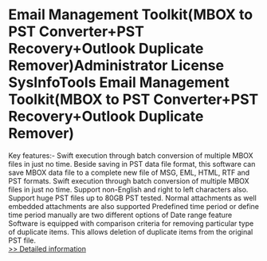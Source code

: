 # Email Management Toolkit(MBOX to PST Converter+PST Recovery+Outlook Duplicate Remover)Administrator License<br />SysInfoTools Email Management Toolkit(MBOX to PST Converter+PST Recovery+Outlook Duplicate Remover)
Key features:-
Swift execution through batch conversion of multiple MBOX files in just no time.
Beside saving in PST data file format, this software can save MBOX data file to a complete new file of MSG, EML, HTML, RTF and PST formats.
Swift execution through batch conversion of multiple MBOX files in just no time.
Support non-English and right to left characters also.
Support huge PST files up to 80GB PST tested.
Normal attachments as well embedded attachments are also supported
Predefined time period or define time period manually are two different options of Date range feature
Software is equipped with comparison criteria for removing particular type of duplicate items.
This allows deletion of duplicate items from the original PST file.<br />[>> Detailed information](https://secure.shareit.com/shareit/product.html?productid=300726368&affiliateid=200057808)